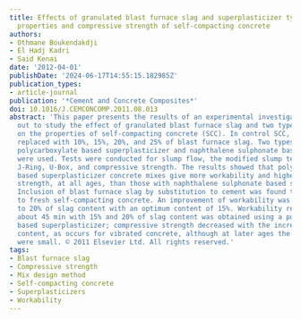 ```yaml
---
title: Effects of granulated blast furnace slag and superplasticizer type on the fresh
  properties and compressive strength of self-compacting concrete
authors:
- Othmane Boukendakdji
- El Hadj Kadri
- Said Kenai
date: '2012-04-01'
publishDate: '2024-06-17T14:55:15.182985Z'
publication_types:
- article-journal
publication: '*Cement and Concrete Composites*'
doi: 10.1016/J.CEMCONCOMP.2011.08.013
abstract: 'This paper presents the results of an experimental investigation carried
  out to study the effect of granulated blast furnace slag and two types of superplasticizers
  on the properties of self-compacting concrete (SCC). In control SCC, cement was
  replaced with 10%, 15%, 20%, and 25% of blast furnace slag. Two types of superplasticizers:
  polycarboxylate based superplasticizer and naphthalene sulphonate based superplasticizers
  were used. Tests were conducted for slump flow, the modified slump test, V-Funnel,
  J-Ring, U-Box, and compressive strength. The results showed that polycarboxylate
  based superplasticizer concrete mixes give more workability and higher compressive
  strength, at all ages, than those with naphthalene sulphonate based superplasticizer.
  Inclusion of blast furnace slag by substitution to cement was found to be very beneficial
  to fresh self-compacting concrete. An improvement of workability was observed up
  to 20% of slag content with an optimum content of 15%. Workability retention of
  about 45 min with 15% and 20% of slag content was obtained using a polycarboxylate
  based superplasticizer; compressive strength decreased with the increase in slag
  content, as occurs for vibrated concrete, although at later ages the differences
  were small. © 2011 Elsevier Ltd. All rights reserved.'
tags:
- Blast furnace slag
- Compressive strength
- Mix design method
- Self-compacting concrete
- Superplasticizers
- Workability
---
```

